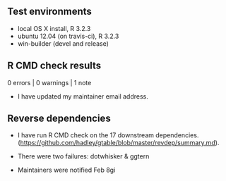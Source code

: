 ## Test environments
* local OS X install, R 3.2.3
* ubuntu 12.04 (on travis-ci), R 3.2.3
* win-builder (devel and release)

## R CMD check results

0 errors | 0 warnings | 1 note

* I have updated my maintainer email address.

## Reverse dependencies

* I have run R CMD check on the 17 downstream dependencies.
  (https://github.com/hadley/gtable/blob/master/revdep/summary.md).

* There were two failures: dotwhisker & ggtern

* Maintainers were notified Feb 8gi
